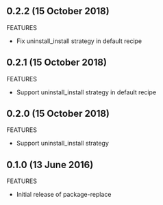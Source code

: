 ## 0.2.2 (15 October 2018)

FEATURES

  * Fix uninstall_install strategy in default recipe

## 0.2.1 (15 October 2018)

FEATURES

  * Support uninstall_install strategy in default recipe

## 0.2.0 (15 October 2018)

FEATURES

  * Support uninstall_install strategy

## 0.1.0 (13 June 2016)

FEATURES

  * Initial release of package-replace
